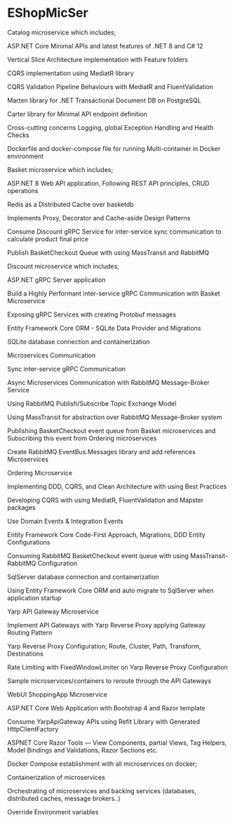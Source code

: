 # EShopMicSer

Catalog microservice which includes;

ASP.NET Core Minimal APIs and latest features of .NET 8 and C# 12

Vertical Slice Architecture implementation with Feature folders

CQRS implementation using MediatR library

CQRS Validation Pipeline Behaviours with MediatR and FluentValidation

Marten library for .NET Transactional Document DB on PostgreSQL

Carter library for Minimal API endpoint definition

Cross-cutting concerns Logging, global Exception Handling and Health Checks

Dockerfile and docker-compose file for running Multi-container in Docker environment

Basket microservice which includes;

ASP.NET 8 Web API application, Following REST API principles, CRUD operations

Redis as a Distributed Cache over basketdb

Implements Proxy, Decorator and Cache-aside Design Patterns

Consume Discount gRPC Service for inter-service sync communication to calculate product final price

Publish BasketCheckout Queue with using MassTransit and RabbitMQ

Discount microservice which includes;

ASP.NET gRPC Server application

Build a Highly Performant inter-service gRPC Communication with Basket Microservice

Exposing gRPC Services with creating Protobuf messages

Entity Framework Core ORM - SQLite Data Provider and Migrations

SQLite database connection and containerization

Microservices Communication

Sync inter-service gRPC Communication

Async Microservices Communication with RabbitMQ Message-Broker Service

Using RabbitMQ Publish/Subscribe Topic Exchange Model

Using MassTransit for abstraction over RabbitMQ Message-Broker system

Publishing BasketCheckout event queue from Basket microservices and Subscribing this event from Ordering microservices

Create RabbitMQ EventBus.Messages library and add references Microservices

Ordering Microservice

Implementing DDD, CQRS, and Clean Architecture with using Best Practices

Developing CQRS with using MediatR, FluentValidation and Mapster packages

Use Domain Events & Integration Events

Entity Framework Core Code-First Approach, Migrations, DDD Entity Configurations

Consuming RabbitMQ BasketCheckout event queue with using MassTransit-RabbitMQ Configuration

SqlServer database connection and containerization

Using Entity Framework Core ORM and auto migrate to SqlServer when application startup

Yarp API Gateway Microservice

Implement API Gateways with Yarp Reverse Proxy applying Gateway Routing Pattern

Yarp Reverse Proxy Configuration; Route, Cluster, Path, Transform, Destinations

Rate Limiting with FixedWindowLimiter on Yarp Reverse Proxy Configuration

Sample microservices/containers to reroute through the API Gateways

WebUI ShoppingApp Microservice

ASP.NET Core Web Application with Bootstrap 4 and Razor template

Consume YarpApiGateway APIs using Refit Library with Generated HttpClientFactory

ASPNET Core Razor Tools — View Components, partial Views, Tag Helpers, Model Bindings and Validations, Razor Sections etc.

Docker Compose establishment with all microservices on docker;

Containerization of microservices

Orchestrating of microservices and backing services (databases, distributed caches, message brokers..)

Override Environment variables
